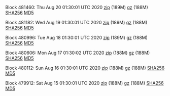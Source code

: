 Block 481460: Thu Aug 20 01:30:01 UTC 2020 [zip](https://files.01coin.io/mainnet/2020-08-20/bootstrap.dat.zip) (189M) [gz](https://files.01coin.io/mainnet/2020-08-20/bootstrap.dat.tar.gz) (188M) [SHA256](https://files.01coin.io/mainnet/2020-08-20/sha256.txt) [MD5](https://files.01coin.io/mainnet/2020-08-20/md5.txt)

Block 481182: Wed Aug 19 01:30:01 UTC 2020 [zip](https://files.01coin.io/mainnet/2020-08-19/bootstrap.dat.zip) (189M) [gz](https://files.01coin.io/mainnet/2020-08-19/bootstrap.dat.tar.gz) (188M) [SHA256](https://files.01coin.io/mainnet/2020-08-19/sha256.txt) [MD5](https://files.01coin.io/mainnet/2020-08-19/md5.txt)

Block 480996: Tue Aug 18 01:30:01 UTC 2020 [zip](https://files.01coin.io/mainnet/2020-08-18/bootstrap.dat.zip) (189M) [gz](https://files.01coin.io/mainnet/2020-08-18/bootstrap.dat.tar.gz) (188M) [SHA256](https://files.01coin.io/mainnet/2020-08-18/sha256.txt) [MD5](https://files.01coin.io/mainnet/2020-08-18/md5.txt)

Block 480606: Mon Aug 17 01:30:02 UTC 2020 [zip](https://files.01coin.io/mainnet/2020-08-17/bootstrap.dat.zip) (188M) [gz](https://files.01coin.io/mainnet/2020-08-17/bootstrap.dat.tar.gz) (188M) [SHA256](https://files.01coin.io/mainnet/2020-08-17/sha256.txt) [MD5](https://files.01coin.io/mainnet/2020-08-17/md5.txt)

Block 480112: Sun Aug 16 01:30:01 UTC 2020 [zip](https://files.01coin.io/mainnet/2020-08-16/bootstrap.dat.zip) (188M) [gz](https://files.01coin.io/mainnet/2020-08-16/bootstrap.dat.tar.gz) (188M) [SHA256](https://files.01coin.io/mainnet/2020-08-16/sha256.txt) [MD5](https://files.01coin.io/mainnet/2020-08-16/md5.txt)

Block 479912: Sat Aug 15 01:30:01 UTC 2020 [zip](https://files.01coin.io/mainnet/2020-08-15/bootstrap.dat.zip) (188M) [gz](https://files.01coin.io/mainnet/2020-08-15/bootstrap.dat.tar.gz) (188M) [SHA256](https://files.01coin.io/mainnet/2020-08-15/sha256.txt) [MD5](https://files.01coin.io/mainnet/2020-08-15/md5.txt)

